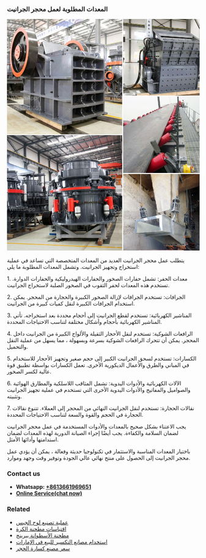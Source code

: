 <h3>المعدات المطلوبة لعمل محجر الجرانيت</h3><img src='1701850572.jpg' alt=''><p>يتطلب عمل محجر الجرانيت العديد من المعدات المتخصصة التي تساعد في عملية استخراج وتجهيز الجرانيت. وتشمل المعدات المطلوبة ما يلي:</p><p>1. معدات الحفر: تشمل حفارات الصخور والحفارات الهيدروليكية والحفارات الدوارة. تستخدم هذه المعدات لحفر الثقوب في الصخور الصلبة لاستخراج الجرانيت.</p><p>2. الجرافات: تستخدم الجرافات لإزالة الصخور الكبيرة والحجارة من المحجر. يمكن استخدام الجرافات الكبيرة لنقل كميات كبيرة من الجرانيت.</p><p>3. المناشير الكهربائية: تستخدم لقطع الجرانيت إلى أحجام محددة بعد استخراجه. تأتي المناشير الكهربائية بأحجام وأشكال مختلفة لتناسب الاحتياجات المحددة.</p><p>4. الرافعات الشوكية: تستخدم لنقل الأحجار الثقيلة والألواح الكبيرة من الجرانيت داخل المحجر. يمكن أن تتحرك الرافعات الشوكية بسرعة وبسهولة ، مما يسهل من عملية النقل والتحميل.</p><p>5. الكسارات: تستخدم لسحق الجرانيت الكبير إلى حجم صغير وتجهيز الأحجار للاستخدام في المباني والطرق والأعمال الديكورية الأخرى. تعمل الكسارات بواسطة تطبيق قوة عالية لكسر الصخور.</p><p>6. الآلات الكهربائية والأدوات اليدوية: تشمل المثاقب اللاسلكية والمطارق الهوائية والصواميل والمفاتيح والأدوات اليدوية الأخرى التي تستخدم في عملية تجهيز الجرانيت وتثبيته.</p><p>7. نقالات الحجارة: تستخدم لنقل الجرانيت النهائي من المحجر إلى العملاء. تتنوع نقالات الحجارة في الحجم والقوة والسعة لتناسب الاحتياجات المحددة.</p><p>يجب الاعتناء بشكل صحيح بالمعدات والأدوات المستخدمة في عمل محجر الجرانيت لضمان السلامة والكفاءة. يجب أيضًا إجراء الصيانة الدورية لهذه المعدات لضمان استدامتها وأدائها الأمثل.</p><p>باختيار المعدات المناسبة والاستثمار في تكنولوجيا حديثة وفعالة ، يمكن أن يؤدي عمل محجر الجرانيت إلى الحصول على منتج نهائي عالي الجودة وتوفير وقت وجهد وموارد.</p><h3>Contact us</h3><ul><li><strong>Whatsapp:&nbsp;<a href="https://wa.me/8613661969651">+8613661969651</a></strong></li><li><a href="https://swt.shibang-china.com/?git&amp;zhl&amp;المعدات المطلوبة لعمل محجر الجرانيت"><strong>Online Service(chat now)</strong></a></li></ul><h3>Related</h3><ul><li><a href='عملية تصنيع لوح الجبس.md'>عملية تصنيع لوح الجبس</a></li><li><a href='اقتباسات مطحنة الكرة.md'>اقتباسات مطحنة الكرة</a></li><li><a href='مطحنة الأسطوانة بيرينج.md'>مطحنة الأسطوانة بيرينج</a></li><li><a href='استخدام مصانع التكسير للبيع في الإمارات.md'>استخدام مصانع التكسير للبيع في الإمارات</a></li><li><a href='سعر مصنع كسارة الحجر.md'>سعر مصنع كسارة الحجر</a></li></ul>